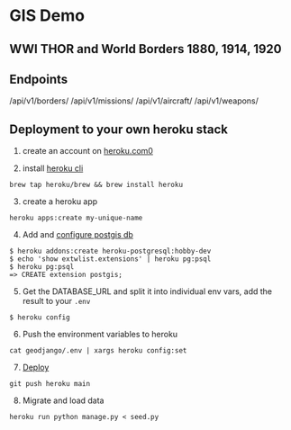 # GIS Demo

## WWI THOR and World Borders 1880, 1914, 1920

## Endpoints

/api/v1/borders/
/api/v1/missions/
/api/v1/aircraft/
/api/v1/weapons/

## Deployment to your own heroku stack

1. create an account on [heroku.com0](https://heroku.com)

2. install [heroku cli](https://devcenter.heroku.com/articles/heroku-cli)

```
brew tap heroku/brew && brew install heroku
```

3. create a heroku app

```
heroku apps:create my-unique-name
```

4. Add and [configure postgis db](https://devcenter.heroku.com/articles/heroku-postgres-extensions-postgis-full-text-search)

```
$ heroku addons:create heroku-postgresql:hobby-dev
$ echo 'show extwlist.extensions' | heroku pg:psql
$ heroku pg:psql
=> CREATE extension postgis;
```

5. Get the DATABASE_URL and split it into individual env vars, add the result to  your `.env`

```
$ heroku config
```

6. Push the environment variables to heroku

```
cat geodjango/.env | xargs heroku config:set 
```

7. [Deploy](https://devcenter.heroku.com/articles/deploying-django)

```
git push heroku main
```

8. Migrate and load data

```
heroku run python manage.py < seed.py
```